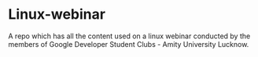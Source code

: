# Linux-webinar
A repo which has all the content used on a linux webinar conducted by the members of Google Developer Student Clubs - Amity University Lucknow.
